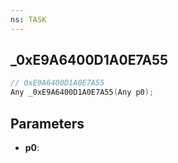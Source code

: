 ```yaml
---
ns: TASK
---
```

## _0xE9A6400D1A0E7A55

```c
// 0xE9A6400D1A0E7A55
Any _0xE9A6400D1A0E7A55(Any p0);
```

## Parameters
* **p0**:
